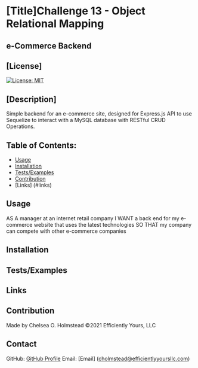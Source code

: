 
# [Title]Challenge 13 - Object Relational Mapping
## e-Commerce Backend


## [License]
[![License: MIT](https://user-images.githubusercontent.com/74750414/157791111-8c5ad466-eda2-487e-bfdf-501637c9547c.svg)](https://user-images.githubusercontent.com/74750414/157791111-8c5ad466-eda2-487e-bfdf-501637c9547c.svg)
  

## [Description]
Simple backend for an e-commerce site, designed for Express.js API to use Sequelize to interact with a MySQL database with RESTful CRUD Operations.


## Table of Contents:
   + [Usage](#usage)
   + [Installation](#installation)
   + [Tests/Examples](#testing) 
   + [Contribution](#contribution)
   + [Links] (#links)


## Usage
AS A manager at an internet retail company
I WANT a back end for my e-commerce website that uses the latest technologies
SO THAT my company can compete with other e-commerce companies


## Installation



## Tests/Examples



## Links



## Contribution
Made by Chelsea O. Holmstead
©️2021 Efficiently Yours, LLC


## Contact
GitHub: [GitHub Profile](https://github.com/Chelseao86)
Email: [Email] (cholmstead@efficientlyyoursllc.com)